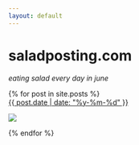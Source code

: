 ```yaml
---
layout: default
---
```


<h1>saladposting.com</h1>
<p><i>eating salad every day in june</i></p>

<div class="postlinks">
{% for post in site.posts %}

<div class="postlink">
<a href="{{ post.url }}">{{ post.date | date: "%y-%m-%d" }}</a>

<a href="{{ post.url }}"><img src="{{ site.baseurl }}/images/{{ post.image }}"/></a>

</div>
{% endfor %}
</div>
